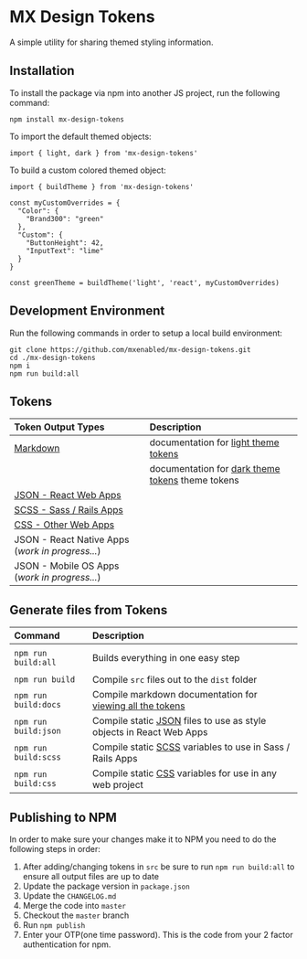 # MX Design Tokens

A simple utility for sharing themed styling information.

## Installation

To install the package via npm into another JS project, run the following command:

```
npm install mx-design-tokens
```

To import the default themed objects:

```
import { light, dark } from 'mx-design-tokens'
```

To build a custom colored themed object:

```
import { buildTheme } from 'mx-design-tokens'

const myCustomOverrides = {
  "Color": {
    "Brand300": "green"
  },
  "Custom": {
    "ButtonHeight": 42,
    "InputText": "lime"
  }
}

const greenTheme = buildTheme('light', 'react', myCustomOverrides)
```

## Development Environment

Run the following commands in order to setup a local build environment:

```
git clone https://github.com/mxenabled/mx-design-tokens.git
cd ./mx-design-tokens
npm i
npm run build:all
```

## Tokens

| Token Output Types                                                                        | Description |
| :---------------------------------------------------------------------------------------- | :----- |
| [Markdown](https://github.com/mxenabled/mx-design-tokens/blob/master/dist/output/md/tokens.md) | documentation for [light theme tokens](https://github.com/mxenabled/mx-design-tokens/blob/master/dist/output/md/tokens.md#-light-theme-tokens) |
| &nbsp; | documentation for [dark theme tokens](https://github.com/mxenabled/mx-design-tokens/blob/master/dist/output/md/tokens.md#-dark-theme-tokens) theme tokens |
| [JSON - React Web Apps](https://github.com/mxenabled/mx-design-tokens/blob/master/dist/output/json/light.json)                                      |
| [SCSS - Sass / Rails Apps](https://github.com/mxenabled/mx-design-tokens/blob/master/dist/output/scss/light.scss)                                   |
| [CSS - Other Web Apps](https://github.com/mxenabled/mx-design-tokens/blob/master/dist/output/css/light.css)                                         |
| JSON - React Native Apps (_work in progress..._)                                          |
| JSON - Mobile OS Apps (_work in progress..._)                                             |

## Generate files from Tokens

| Command              | Description                                                                                              |
| :------------------- | :------------------------------------------------------------------------------------------------------- |
|                      |                                                                                                          |
| `npm run build:all`  | Builds everything in one easy step                                                                       |
|                      |                                                                                                          |
| `npm run build`      | Compile `src` files out to the `dist` folder                                                             |
| `npm run build:docs` | Compile markdown documentation for [viewing all the tokens](https://github.com/mxenabled/mx-design-tokens/blob/master/dist/output/md/tokens.md)                    |
| `npm run build:json` | Compile static [JSON](https://www.json.org/) files to use as style objects in React Web Apps             |
| `npm run build:scss` | Compile static [SCSS](https://sass-lang.com/) variables to use in Sass / Rails Apps                      |
| `npm run build:css`  | Compile static [CSS](https://www.w3.org/Style/CSS/Overview.en.html) variables for use in any web project |

## Publishing to NPM

In order to make sure your changes make it to NPM you need to do the following steps in order:

1. After adding/changing tokens in `src` be sure to run `npm run build:all` to ensure all output files are up to date
2. Update the package version in `package.json`
3. Update the `CHANGELOG.md`
4. Merge the code into `master`
5. Checkout the `master` branch
6. Run `npm publish`
7. Enter your OTP(one time password). This is the code from your 2 factor authentication for npm.
